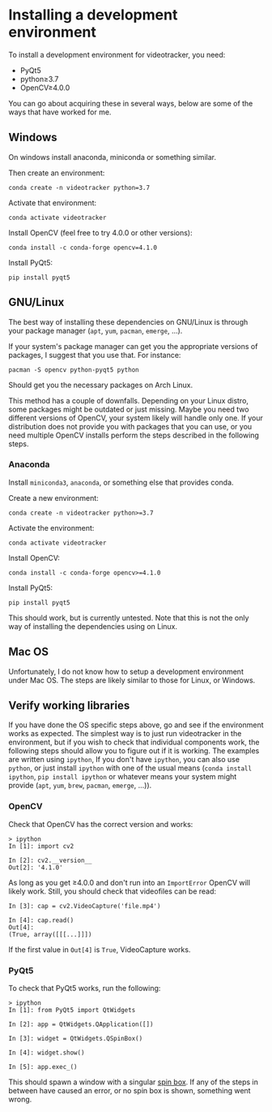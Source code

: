 Installing a development environment
====================================

To install a development environment for videotracker, you need:

- PyQt5
- python≥3.7
- OpenCV≥4.0.0

You can go about acquiring these in several ways, below are some of the ways
that have worked for me.

Windows
-------

On windows install anaconda, miniconda or something similar.

Then create an environment:

    conda create -n videotracker python=3.7

Activate that environment:

    conda activate videotracker

Install OpenCV (feel free to try 4.0.0 or other versions):

    conda install -c conda-forge opencv=4.1.0

Install PyQt5:

    pip install pyqt5


GNU/Linux
---------

The best way of installing these dependencies on GNU/Linux is through your
package manager (`apt`, `yum`, `pacman`, `emerge`, ...). 

If your system's package manager can get you the appropriate versions of
packages, I suggest that you use that. For instance:

    pacman -S opencv python-pyqt5 python

Should get you the necessary packages on Arch Linux.

This method has a couple of downfalls. Depending on your Linux distro, some
packages might be outdated or just missing. Maybe you need two different
versions of OpenCV, your system likely will handle only one.
If your distribution does not provide you with packages that you can
use, or you need multiple OpenCV installs perform the steps described in the
following steps.

### Anaconda

Install `miniconda3`, `anaconda`, or something else that provides conda.

Create a new environment:

    conda create -n videotracker python>=3.7

Activate the environment:

    conda activate videotracker

Install OpenCV:

    conda install -c conda-forge opencv>=4.1.0

Install PyQt5:

    pip install pyqt5

This should work, but is currently untested.
Note that this is not the only way of installing the dependencies using on
Linux.

Mac OS
------

Unfortunately, I do not know how to setup a development environment under Mac
OS. The steps are likely similar to those for Linux, or Windows.

Verify working libraries 
------------------------

If you have done the OS specific steps above, go and see if the environment
works as expected. The simplest way is to just run videotracker in the
environment, but if you wish to check that individual components work, the
following steps should allow you to figure out if it is working.
The examples are written using `ipython`, If you don't have `ipython`, you can
also use `python`, or just install `ipython` with one of the usual means
(`conda install ipython`, `pip install ipython` or whatever means your system might
provide (`apt`, `yum`, `brew`, `pacman`, `emerge`, ...)).

### OpenCV

Check that OpenCV has the correct version and works:

    > ipython
    In [1]: import cv2

    In [2]: cv2.__version__
    Out[2]: '4.1.0'

As long as you get ≥4.0.0 and don't run into an `ImportError` OpenCV will likely work.
Still, you should check that videofiles can be read:

    In [3]: cap = cv2.VideoCapture('file.mp4')

    In [4]: cap.read()
    Out[4]: 
    (True, array([[[...]]])

If the first value in `Out[4]` is `True`, VideoCapture works.

### PyQt5

To check that PyQt5 works, run the following:

    > ipython
    In [1]: from PyQt5 import QtWidgets

    In [2]: app = QtWidgets.QApplication([])

    In [3]: widget = QtWidgets.QSpinBox()

    In [4]: widget.show()

    In [5]: app.exec_()

This should spawn a window with a singular [spin box](https://en.wikipedia.org/wiki/Spinner%5F%28computing%29).
If any of the steps in between have caused an error, or no spin box is shown, something went wrong.
